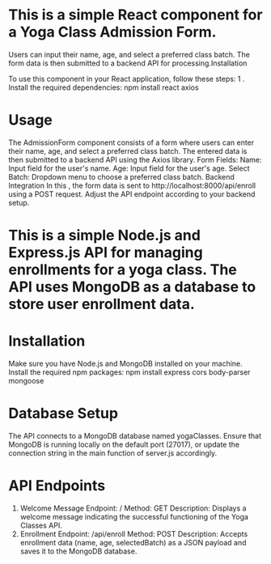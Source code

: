 # This is a simple React component for a Yoga Class Admission Form. 
Users can input their name, age, and select a preferred class batch. The form data is then submitted to a backend API for processing.Installation

To use this component in your React application, follow these steps:
1 . Install the required dependencies: npm install react axios
# Usage
The AdmissionForm component consists of a form where users can enter their name, age, and select a preferred class batch. The entered data is then submitted to a backend API using the Axios library.
Form Fields:
Name: Input field for the user's name.
Age: Input field for the user's age.
Select Batch: Dropdown menu to choose a preferred class batch.
Backend Integration
In this , the form data is sent to http://localhost:8000/api/enroll using a POST request. Adjust the API endpoint according to your backend setup.
# This is a simple Node.js and Express.js API for managing enrollments for a yoga class. The API uses MongoDB as a database to store user enrollment data.
# Installation
Make sure you have Node.js and MongoDB installed on your machine.
Install the required npm packages: npm install express cors body-parser mongoose
# Database Setup
The API connects to a MongoDB database named yogaClasses. Ensure that MongoDB is running locally on the default port (27017), or update the connection string in the main function of server.js accordingly.
# API Endpoints
1. Welcome Message
Endpoint: /
Method: GET
Description: Displays a welcome message indicating the successful functioning of the Yoga Classes API.
2. Enrollment
Endpoint: /api/enroll
Method: POST
Description: Accepts enrollment data (name, age, selectedBatch) as a JSON payload and saves it to the MongoDB database.
